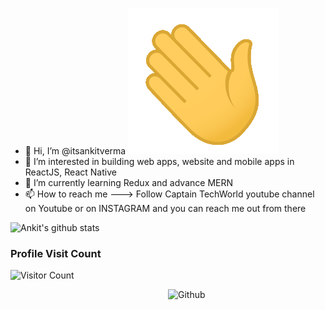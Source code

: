 - 👋 Hi, I’m @itsankitverma <img src="https://raw.githubusercontent.com/kaustubh2020/kaustubh2020/master/wave.gif"/>
- 👀 I’m interested in building web apps, website and mobile apps in ReactJS, React Native
- 🌱 I’m currently learning Redux and advance MERN
- 📫 How to reach me ---> Follow Captain TechWorld youtube channel on Youtube or on INSTAGRAM and you can reach me out from there 



![Ankit's github stats](https://github-readme-stats.vercel.app/api?username=itsankitverma&hide=["issues"]&show_icons=true)



### Profile Visit Count
![Visitor Count](https://profile-counter.glitch.me/itsankitverma/count.svg)


<img width="50%" align="right" alt="Github" src="https://raw.githubusercontent.com/onimur/.github/master/.resources/git-header.svg" />
